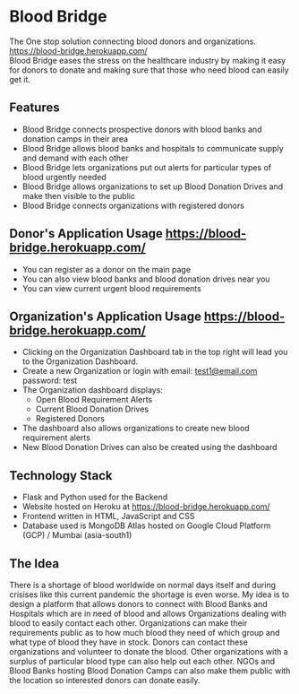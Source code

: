 # Blood Bridge
The One stop solution connecting blood donors and organizations. https://blood-bridge.herokuapp.com/  
Blood Bridge eases the stress on the healthcare industry by making it easy for donors to donate and making sure that those who need blood can easily get it.  

## Features
* Blood Bridge connects prospective donors with blood banks and donation camps in their area
* Blood Bridge allows blood banks and hospitals to communicate supply and demand with each other
* Blood Bridge lets organizations put out alerts for particular types of blood urgently needed
* Blood Bridge allows organizations to set up Blood Donation Drives and make then visible to the public
* Blood Bridge connects organizations with registered donors

## Donor's Application Usage https://blood-bridge.herokuapp.com/ 
* You can register as a donor on the main page
* You can also view blood banks and blood donation drives near you
* You can view current urgent blood requirements

## Organization's Application Usage https://blood-bridge.herokuapp.com/ 
* Clicking on the Organization Dashboard tab in the top right will lead you to the Organization Dashboard.
* Create a new Organization or login with email: test1@email.com password: test
* The Organization dashboard displays: 
  - Open Blood Requirement Alerts
  - Current Blood Donation Drives
  - Registered Donors
* The dashboard also allows organizations to create new blood requirement alerts
* New Blood Donation Drives can also be created using the dashboard

## Technology Stack
* Flask and Python used for the Backend
* Website hosted on Heroku at https://blood-bridge.herokuapp.com/ 
* Frontend written in HTML, JavaScript and CSS
* Database used is MongoDB Atlas hosted on Google Cloud Platform (GCP) / Mumbai (asia-south1)  

## The Idea
There is a shortage of blood worldwide on normal days itself and during crisises like this current pandemic the shortage is even worse. My idea is to design a platform that allows donors to connect with Blood Banks and Hospitals which are in need of blood and allows Organizations dealing with blood to easily contact each other. Organizations can make their requirements public as to how much blood they need of which group and what type of blood they have in stock. Donors can contact these organizations and volunteer to donate the blood. Other organizations with a surplus of particular blood type can also help out each other. NGOs and Blood Banks hosting Blood Donation Camps can also make them public with the location so interested donors can donate easily.
